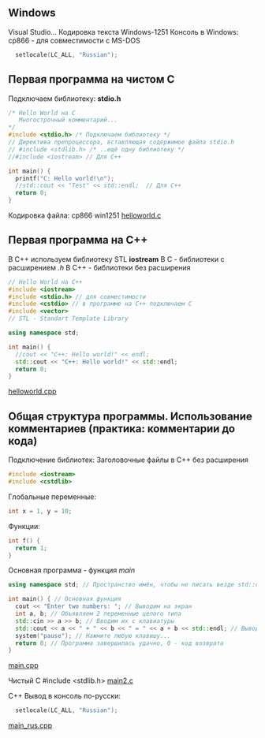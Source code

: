 ﻿Windows
-------

Visual Studio... Кодировка текста Windows-1251
Консоль в Windows: cp866 - для совместимости с MS-DOS

``` cpp
  setlocale(LC_ALL, "Russian");
```

Первая программа на чистом C
----------------------------
Подключаем библиотеку: **stdio.h**
``` cpp
/* Hello World на C
   Многострочный комментарий...
*/
#include <stdio.h> /* Подключаем библиотеку */
// Директива препроцессора, вставляющая содержимое файла stdio.h
// #include <stdlib.h> /* ..ещё одну библиотеку */
//#include <iostream> // Для C++

int main() {
  printf("C: Hello world!\n");
  //std::cout << "Test" << std::endl;  // Для C++
  return 0;
}
```

Кодировка файла: cp866 win1251
[helloworld.c](helloworld.c)

Первая программа на C++
-----------------------
В C++ используем библиотеку STL **iostream**
В С - библиотеки с расширением *.h*
В С++ - библиотеки без расширения
``` cpp
// Hello World на C++
#include <iostream>
#include <stdio.h> // для совместимости
#include <cstdio> // в программе на C++ подключаем C
#include <vector>
// STL - Standart Template Library

using namespace std;

int main() {
  //cout << "C++: Hello world!" << endl;
  std::cout << "C++: Hello world!" << std::endl;
  return 0;
}
```

[helloworld.cpp](helloworld.cpp)

Общая структура программы. Использование комментариев (практика: комментарии до кода)
-------------------------------------------------------------------------------------
Подключение библиотек:
Заголовочные файлы в C++ без расширения
``` cpp
#include <iostream>
#include <cstdlib>
```

Глобальные переменные:
``` cpp
int x = 1, y = 10;
```

Функции:
``` cpp
int f() {
  return 1;
}
```

Основная программа - функция *main*
``` cpp
using namespace std; // Пространство имён, чтобы не писать везде std::cin

int main() { // Основная функция
  cout << "Enter two numbers: "; // Выводим на экран
  int a, b; // Объявляем 2 переменные целого типа
  std::cin >> a >> b; // Вводим их с клавиатуры
  std::cout << a << " + " << b << " = " << a + b << std::endl; // Вывод суммы
  system("pause"); // Нажмите любую клавишу...
  return 0; // Программа завершилась удачно, 0 - код возврата
}
```

[main.cpp](main.cpp)

Чистый C
#include <stdlib.h>
[main2.c](main2.c)

C++
Вывод в консоль по-русски:
``` cpp
  setlocale(LC_ALL, "Russian");
```

[main_rus.cpp](main_rus.cpp)

